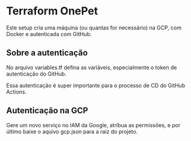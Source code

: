 # Terraform OnePet

Este setup cria uma máquina (ou quantas for necessário) na GCP, com Docker e autenticada com GitHub.

## Sobre a autenticação
No arquivo variables.tf defina as variáveis, especialmente o token de autenticação do GitHub.

Essa autenticação é super importante para o processo de CD do GitHub Actions.

## Autenticação na GCP
Gere um novo serviço no IAM da Google, atríbua as permissões, e por último baixe o aquivo gcp.json para a raiz do projeto.